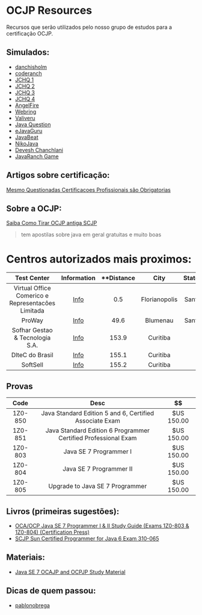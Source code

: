 OCJP Resources
==============

Recursos que serão utilizados pelo nosso grupo de estudos para
a certificação OCJP.


## Simulados:

- [danchisholm](http://www.danchisholm.net/oct1/mybook/index.html)
- [coderanch](http://www.coderanch.com/how-to/java/ScjpMockTests)
- [JCHQ 1](http://www.jchq.net/mockexams/exam1.htm)
- [JCHQ 2](http://www.jchq.net/mockexams/exam3.htm)
- [JCHQ 3](http://www.jchq.net/mockexams/exam2.htm)
- [JCHQ 4](http://www.jchq.net/mockexams/exam2.htm)
- [AngelFire](http://www.angelfire.com/or/abhilash/Main.html)
- [Webring](http://hub.webring.org/hub/java)
- [Valiveru](http://valiveru.tripod.com/java/jvaltest.html)
- [Java Question](http://javaquestion.tripod.com/id10.html)
- [eJavaGuru](http://www.ejavaguru.com/scjp5freemockexam.php)
- [JavaBeat](http://www.javabeat.net/cert/scjp-1-5/mocks/)
- [NikoJava](http://nikojava.wordpress.com/2008/10/10/free-scjp-mock-exams/)
- [Devesh Chanchlani](http://sites.google.com/site/devesh2k1/home)
- [JavaRanch Game](http://www.javaranch.com/game/game2.jsp)

## Artigos sobre certificação:

[Mesmo Questionadas Certificacoes Profissionais são Obrigatorias](http://cio.uol.com.br/carreira/2013/08/02/mesmo-questionadas-certificacoes-profissionais-sao-obrigatorias)

## Sobre a OCJP:

[Saiba Como Tirar OCJP antiga SCJP](http://www.k19.com.br/artigos/saiba-como-tirar-ocjp-antiga-scjp)

> tem apostilas sobre java em geral gratuitas e muito boas

# Centros autorizados mais proximos:

| Test Center | Information | **Distance | City | State/Province | Country | Map |
|:-----------:|:-----------:|:----------:|:----:|:--------------:|:-------:|:---:|
| Virtual Office Comerico e Representacôes Limitada | [Info][i1] | 0.5 | Florianopolis| Santa Catarina| Brazil| [Map][m1] |
| ProWay | [Info][i2] | 49.6 | Blumenau | Santa Catarina | Brazil | [Map][m2] |
| Sofhar Gestao & Tecnologia S.A. | [Info][i3] | 153.9 | Curitiba | Paraná | Brazil | [Map][m3] |
| DlteC do Brasil | [Info][i3] | 155.1 | Curitiba | Paraná | Brazil | [Map][m4] |
| SoftSell | [Info][i5] | 155.2 | Curitiba | Paraná | Brazil| [Map][m5] |


[i1]: https://www7.pearsonvue.com/Dispatcher?v=W2L&application=RegSched&HasXSes=Y&wscid=264847683&layer=SelTestCenterPage&action=searchTestCenters&wrapperApp=WrapCandSignIn&bfp=top.appsFrame.RegSchedPageFrame&bfpapp=top.appsFrame&wsid=1374761293215
[m1]: https://www7.pearsonvue.com/Dispatcher?v=W2L&application=RegSched&HasXSes=Y&wscid=264847683&layer=SelTestCenterPage&action=searchTestCenters&wrapperApp=WrapCandSignIn&bfp=top.appsFrame.RegSchedPageFrame&bfpapp=top.appsFrame&wsid=1374761293215
[i2]: https://www7.pearsonvue.com/Dispatcher?v=W2L&application=RegSched&HasXSes=Y&wscid=264847683&layer=SelTestCenterPage&action=searchTestCenters&wrapperApp=WrapCandSignIn&bfp=top.appsFrame.RegSchedPageFrame&bfpapp=top.appsFrame&wsid=1374761293215
[m2]: https://www7.pearsonvue.com/Dispatcher?v=W2L&application=RegSched&HasXSes=Y&wscid=264847683&layer=SelTestCenterPage&action=searchTestCenters&wrapperApp=WrapCandSignIn&bfp=top.appsFrame.RegSchedPageFrame&bfpapp=top.appsFrame&wsid=1374761293215
[i3]: https://www7.pearsonvue.com/Dispatcher?v=W2L&application=RegSched&HasXSes=Y&wscid=264847683&layer=SelTestCenterPage&action=searchTestCenters&wrapperApp=WrapCandSignIn&bfp=top.appsFrame.RegSchedPageFrame&bfpapp=top.appsFrame&wsid=1374761293215
[m3]: https://www7.pearsonvue.com/Dispatcher?v=W2L&application=RegSched&HasXSes=Y&wscid=264847683&layer=SelTestCenterPage&action=searchTestCenters&wrapperApp=WrapCandSignIn&bfp=top.appsFrame.RegSchedPageFrame&bfpapp=top.appsFrame&wsid=1374761293215
[i4]: https://www7.pearsonvue.com/Dispatcher?v=W2L&application=RegSched&HasXSes=Y&wscid=264847683&layer=SelTestCenterPage&action=searchTestCenters&wrapperApp=WrapCandSignIn&bfp=top.appsFrame.RegSchedPageFrame&bfpapp=top.appsFrame&wsid=1374761293215
[m4]: https://www7.pearsonvue.com/Dispatcher?v=W2L&application=RegSched&HasXSes=Y&wscid=264847683&layer=SelTestCenterPage&action=searchTestCenters&wrapperApp=WrapCandSignIn&bfp=top.appsFrame.RegSchedPageFrame&bfpapp=top.appsFrame&wsid=1374761293215
[i5]: https://www7.pearsonvue.com/Dispatcher?v=W2L&application=RegSched&HasXSes=Y&wscid=264847683&layer=SelTestCenterPage&action=searchTestCenters&wrapperApp=WrapCandSignIn&bfp=top.appsFrame.RegSchedPageFrame&bfpapp=top.appsFrame&wsid=1374761293215
[m5]: https://www7.pearsonvue.com/Dispatcher?v=W2L&application=RegSched&HasXSes=Y&wscid=264847683&layer=SelTestCenterPage&action=searchTestCenters&wrapperApp=WrapCandSignIn&bfp=top.appsFrame.RegSchedPageFrame&bfpapp=top.appsFrame&wsid=1374761293215

## Provas

|Code |Desc | $$  |
|:---:|:---:|:---:|
| 1Z0-850 | Java Standard Edition 5 and 6, Certified Associate Exam | $US 150.00 |
| 1Z0-851 | Java Standard Edition 6 Programmer Certified Professional Exam | $US 150.00 |
| 1Z0-803 | Java SE 7 Programmer I | $US 150.00 |
| 1Z0-804 | Java SE 7 Programmer II | $US 150.00 |
| 1Z0-805 | Upgrade to Java SE 7 Programmer | $US 150.00 |

## Livros (primeiras sugestões):

- [OCA/OCP Java SE 7 Programmer I & II Study Guide (Exams 1Z0-803 & 1Z0-804) (Certification Press)](http://www.amazon.com/Programmer-Study-1Z0-803-1Z0-804-Certification/dp/0071772006/ref=sr_1_1?ie=UTF8&qid=1364339452&sr=8-1&keywords=OCJP+7)
- [SCJP Sun Certified Programmer for Java 6 Exam 310-065](http://www.amazon.com/SCJP-Certified-Programmer-Java-310-065/dp/0071591060)

## Materiais:

- [Java SE 7 OCAJP and OCPJP Study Material](https://www.java.net//article/2012/08/28/java-se-7-ocajp-and-ocpjp-study-material)

## Dicas de quem passou:

- [pablonobrega](http://pablonobrega.wordpress.com/2010/04/20/50-dicas-praticas-para-o-exame-scjp-java-6)
